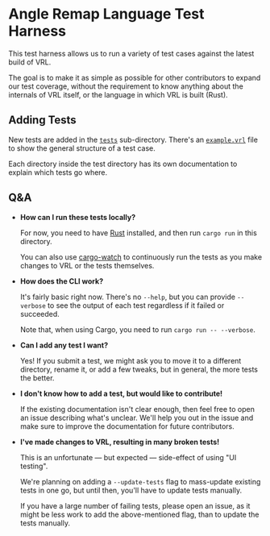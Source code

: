 # Angle Remap Language Test Harness

This test harness allows us to run a variety of test cases against the latest
build of VRL.

The goal is to make it as simple as possible for other contributors to expand
our test coverage, without the requirement to know anything about the internals
of VRL itself, or the language in which VRL is built (Rust).

## Adding Tests

New tests are added in the [`tests`](./tests) sub-directory. There's an
[`example.vrl`](./tests/example.vrl) file to show the general structure of a
test case.

Each directory inside the test directory has its own documentation to explain
which tests go where.

## Q&A

- **How can I run these tests locally?**

  For now, you need to have [Rust](https://www.rust-lang.org/) installed, and
  then run `cargo run` in this directory.

  You can also use [cargo-watch](https://crates.io/crates/cargo-watch) to
  continuously run the tests as you make changes to VRL or the tests themselves.

- **How does the CLI work?**

  It's fairly basic right now. There's no `--help`, but you can provide
  `--verbose` to see the output of each test regardless if it failed or
  succeeded.

  Note that, when using Cargo, you need to run `cargo run -- --verbose`.

- **Can I add any test I want?**

  Yes! If you submit a test, we might ask you to move it to a different
  directory, rename it, or add a few tweaks, but in general, the more tests the
  better.

- **I don't know how to add a test, but would like to contribute!**

  If the existing documentation isn't clear enough, then feel free to open an
  issue describing what's unclear. We'll help you out in the issue and make sure
  to improve the documentation for future contributors.

- **I've made changes to VRL, resulting in many broken tests!**

  This is an unfortunate — but expected — side-effect of using "UI testing".

  We're planning on adding a `--update-tests` flag to mass-update existing tests
  in one go, but until then, you'll have to update tests manually.

  If you have a large number of failing tests, please open an issue, as it might
  be less work to add the above-mentioned flag, than to update the tests
  manually.
